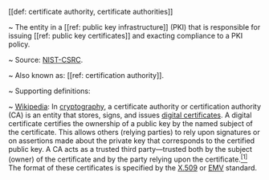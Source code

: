 [[def: certificate authority, certificate authorities]]

~ The entity in a [[ref: public key infrastructure]] (PKI) that is responsible for issuing [[ref: public key certificates]] and exacting compliance to a PKI policy.

~ Source: [NIST-CSRC](https://csrc.nist.gov/glossary/term/certificate_authority).

~ Also known as: [[ref: certification authority]].

~ Supporting definitions:

~ [Wikipedia](https://en.wikipedia.org/wiki/Certificate_authority): In [cryptography](https://en.wikipedia.org/wiki/Cryptography), a certificate authority or certification authority (CA) is an entity that stores, signs, and issues [digital certificates](https://en.wikipedia.org/wiki/Public_key_certificate). A digital certificate certifies the ownership of a public key by the named subject of the certificate. This allows others (relying parties) to rely upon signatures or on assertions made about the private key that corresponds to the certified public key. A CA acts as a trusted third party—trusted both by the subject (owner) of the certificate and by the party relying upon the certificate.[<sup>\[1\]</sup>](https://en.wikipedia.org/wiki/Certificate_authority#cite_note-1) The format of these certificates is specified by the [X.509](https://en.wikipedia.org/wiki/X.509) or [EMV](https://en.wikipedia.org/wiki/EMV) standard.

